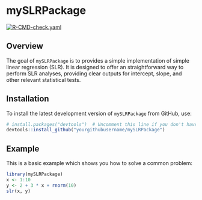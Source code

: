 # mySLRPackage
[![R-CMD-check.yaml](https://github.com/ChloeYan1005/mySLRPackage/actions/workflows/R-CMD-check.yaml/badge.svg)](https://github.com/ChloeYan1005/mySLRPackage/actions/workflows/R-CMD-check.yaml)
## Overview

The goal of `mySLRPackage` is to provides a simple implementation of simple linear regression (SLR). It is designed to offer an straightforward way to perform SLR analyses, providing clear outputs for intercept, slope, and other relevant statistical tests.

## Installation

To install the latest development version of `mySLRPackage` from GitHub, use:

``` r
# install.packages("devtools")  # Uncomment this line if you don't have devtools installed
devtools::install_github("yourgithubusername/mySLRPackage")
```

## Example

This is a basic example which shows you how to solve a common problem:

``` r
library(mySLRPackage)
x <- 1:10
y <- 2 + 3 * x + rnorm(10)
slr(x, y)
```
